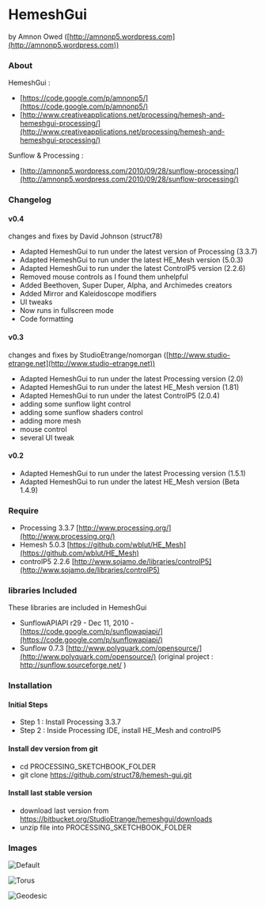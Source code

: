 # HemeshGui

 by Amnon Owed ([http://amnonp5.wordpress.com](http://amnonp5.wordpress.com))


### About
HemeshGui :

* [https://code.google.com/p/amnonp5/](https://code.google.com/p/amnonp5/)
* [http://www.creativeapplications.net/processing/hemesh-and-hemeshgui-processing/](http://www.creativeapplications.net/processing/hemesh-and-hemeshgui-processing/)

Sunflow & Processing :

* [http://amnonp5.wordpress.com/2010/09/28/sunflow-processing/](http://amnonp5.wordpress.com/2010/09/28/sunflow-processing/)


### Changelog

#### v0.4

changes and fixes by David Johnson (struct78)

* Adapted HemeshGui to run under the latest version of Processing (3.3.7)
* Adapted HemeshGui to run under the latest HE_Mesh version (5.0.3)
* Adapted HemeshGui to run under the latest ControlP5 version (2.2.6)
* Removed mouse controls as I found them unhelpful
* Added Beethoven, Super Duper, Alpha, and Archimedes creators
* Added Mirror and Kaleidoscope modifiers
* UI tweaks
* Now runs in fullscreen mode
* Code formatting

#### v0.3

changes and fixes by StudioEtrange/nomorgan ([http://www.studio-etrange.net](http://www.studio-etrange.net))

* Adapted HemeshGui to run under the latest Processing version (2.0)
* Adapted HemeshGui to run under the latest HE_Mesh version (1.81)
* Adapted HemeshGui to run under the latest ControlP5 (2.0.4)
* adding some sunflow light control
* adding some sunflow shaders control
* adding more mesh
* mouse control
* several UI tweak

#### v0.2

* Adapted HemeshGui to run under the latest Processing version (1.5.1)
* Adapted HemeshGui to run under the latest HE_Mesh version (Beta 1.4.9)

### Require

* Processing 3.3.7 [http://www.processing.org/](http://www.processing.org/)
* Hemesh 5.0.3 [https://github.com/wblut/HE_Mesh](https://github.com/wblut/HE_Mesh)
* controlP5 2.2.6 [http://www.sojamo.de/libraries/controlP5](http://www.sojamo.de/libraries/controlP5)

### libraries Included

These libraries are included in HemeshGui

* SunflowAPIAPI r29 - Dec 11, 2010 - [https://code.google.com/p/sunflowapiapi/](https://code.google.com/p/sunflowapiapi/)
* Sunflow 0.7.3 [http://www.polyquark.com/opensource/](http://www.polyquark.com/opensource/) (original project : http://sunflow.sourceforge.net/ )

### Installation

#### Initial Steps

* Step 1 : Install Processing 3.3.7
* Step 2 : Inside Processing IDE, install HE_Mesh and controlP5

#### Install dev version from git

* cd PROCESSING_SKETCHBOOK_FOLDER
* git clone https://github.com/struct78/hemesh-gui.git

#### Install last stable version

* download last version from https://bitbucket.org/StudioEtrange/hemeshgui/downloads
* unzip file into PROCESSING_SKETCHBOOK_FOLDER


### Images
![Default](https://i.imgur.com/tiXfz2u.png)

![Torus](https://i.imgur.com/xbM00gQ.png)

![Geodesic](https://i.imgur.com/IW4LHJ0.png)
